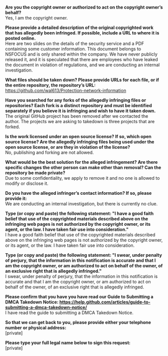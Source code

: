 **Are you the copyright owner or authorized to act on the copyright owner’s behalf?**   
Yes, I am the copyright owner.

**Please provide a detailed description of the original copyrighted work that has allegedly been infringed. If possible, include a URL to where it is posted online.**   
Here are two slides on the details of the security service and a PDF containing some customer information. This document belongs to NSFOCUS and is only shared within the company. We have never publicly released it, and it is speculated that there are employees who have leaked the document in violation of regulations, and we are conducting an internal investigation.

**What files should be taken down? Please provide URLs for each file, or if the entire repository, the repository’s URL:**   
https://github.com/wal613/Protection-network-information

**Have you searched for any forks of the allegedly infringing files or repositories? Each fork is a distinct repository and must be identified separately if you believe it is infringing and wish to have it taken down.**   
The original GitHub project has been removed after we contacted the author. The projects we are asking to takedown is three projects that are forked.

**Is the work licensed under an open source license? If so, which open source license? Are the allegedly infringing files being used under the open source license, or are they in violation of the license?**   
No, publishing and forking are not allowed.

**What would be the best solution for the alleged infringement? Are there specific changes the other person can make other than removal? Can the repository be made private?**   
Due to some confidentiality, we apply to remove it and no one is allowed to modify or disclose it.

**Do you have the alleged infringer’s contact information? If so, please provide it:**   
We are conducting an internal investigation, but there is currently no clue.

**Type (or copy and paste) the following statement: "I have a good faith belief that use of the copyrighted materials described above on the infringing web pages is not authorized by the copyright owner, or its agent, or the law. I have taken fair use into consideration."**   
I have a good faith belief that use of the copyrighted materials described above on the infringing web pages is not authorized by the copyright owner, or its agent, or the law. I have taken fair use into consideration.

**Type (or copy and paste) the following statement: "I swear, under penalty of perjury, that the information in this notification is accurate and that I am the copyright owner, or am authorized to act on behalf of the owner, of an exclusive right that is allegedly infringed."**   
I swear, under penalty of perjury, that the information in this notification is accurate and that I am the copyright owner, or am authorized to act on behalf of the owner, of an exclusive right that is allegedly infringed.

**Please confirm that you have you have read our Guide to Submitting a DMCA Takedown Notice: https://help.github.com/articles/guide-to-submitting-a-dmca-takedown-notice/**   
I have read the guide to submitting a DMCA Takedown Notice.

**So that we can get back to you, please provide either your telephone number or physical address:**   
[private]

**Please type your full legal name below to sign this request:**   
[private]
